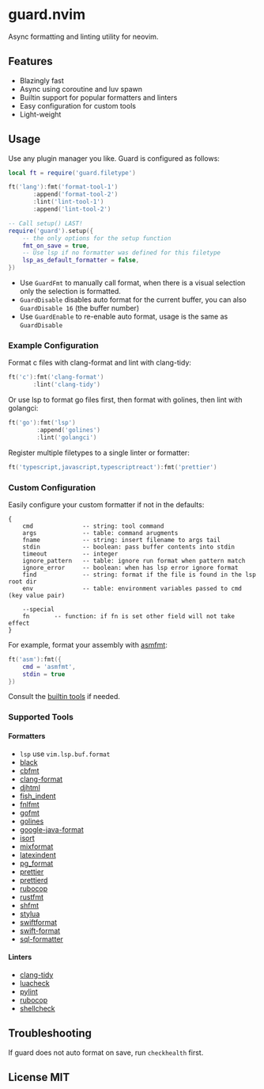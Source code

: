 # guard.nvim

Async formatting and linting utility for neovim.

## Features

- Blazingly fast
- Async using coroutine and luv spawn
- Builtin support for popular formatters and linters
- Easy configuration for custom tools
- Light-weight

## Usage

Use any plugin manager you like. Guard is configured as follows:

```lua
local ft = require('guard.filetype')

ft('lang'):fmt('format-tool-1')
       :append('format-tool-2')
       :lint('lint-tool-1')
       :append('lint-tool-2')

-- Call setup() LAST!
require('guard').setup({
    -- the only options for the setup function
    fmt_on_save = true,
    -- Use lsp if no formatter was defined for this filetype
    lsp_as_default_formatter = false,
})
```

- Use `GuardFmt` to manually call format, when there is a visual selection only the selection is formatted.
- `GuardDisable` disables auto format for the current buffer, you can also `GuardDisable 16` (the buffer number)
- Use `GuardEnable` to re-enable auto format, usage is the same as `GuardDisable`

### Example Configuration

Format c files with clang-format and lint with clang-tidy:

```lua
ft('c'):fmt('clang-format')
       :lint('clang-tidy')
```

Or use lsp to format go files first, then format with golines, then lint with golangci:

```lua
ft('go'):fmt('lsp')
        :append('golines')
        :lint('golangci')
```

Register multiple filetypes to a single linter or formatter:

```lua
ft('typescript,javascript,typescriptreact'):fmt('prettier')
```

### Custom Configuration

Easily configure your custom formatter if not in the defaults:

```
{
    cmd              -- string: tool command
    args             -- table: command arugments
    fname            -- string: insert filename to args tail
    stdin            -- boolean: pass buffer contents into stdin
    timeout          -- integer
    ignore_pattern   -- table: ignore run format when pattern match
    ignore_error     -- boolean: when has lsp error ignore format
    find             -- string: format if the file is found in the lsp root dir
    env              -- table: environment variables passed to cmd (key value pair)

    --special
    fn       -- function: if fn is set other field will not take effect
}
```

For example, format your assembly with [asmfmt](https://github.com/klauspost/asmfmt):

```lua
ft('asm'):fmt({
    cmd = 'asmfmt',
    stdin = true
})
```

Consult the [builtin tools](https://github.com/nvimdev/guard.nvim/tree/main/lua%2Fguard%2Ftools) if needed.

### Supported Tools

#### Formatters

- `lsp` use `vim.lsp.buf.format`
- [black](https://github.com/psf/black)
- [cbfmt](https://github.com/lukas-reineke/cbfmt)
- [clang-format](https://www.kernel.org/doc/html/latest/process/clang-format.html)
- [djhtml](https://github.com/rtts/djhtml)
- [fish_indent](https://fishshell.com/docs/current/cmds/fish_indent.html)
- [fnlfmt](https://git.sr.ht/~technomancy/fnlfmt)
- [gofmt](https://pkg.go.dev/cmd/gofmt)
- [golines](https://pkg.go.dev/github.com/segmentio/golines)
- [google-java-format](https://github.com/google/google-java-format)
- [isort](https://github.com/PyCQA/isort)
- [mixformat](https://github.com/elixir-lang/elixir/)
- [latexindent](https://github.com/cmhughes/latexindent.pl)
- [pg_format](https://github.com/darold/pgFormatter)
- [prettier](https://github.com/prettier/prettier)
- [prettierd](https://github.com/fsouza/prettierd)
- [rubocop](https://github.com/rubocop/rubocop)
- [rustfmt](https://github.com/rust-lang/rustfmt)
- [shfmt](https://github.com/mvdan/sh)
- [stylua](https://github.com/JohnnyMorganz/StyLua)
- [swiftformat](https://github.com/nicklockwood/SwiftFormat)
- [swift-format](https://github.com/apple/swift-format)
- [sql-formatter](https://github.com/sql-formatter-org/sql-formatter)

#### Linters

- [clang-tidy](https://clang.llvm.org/extra/clang-tidy/)
- [luacheck](https://github.com/lunarmodules/luacheck)
- [pylint](https://github.com/PyCQA/pylint)
- [rubocop](https://github.com/rubocop/rubocop)
- [shellcheck](https://github.com/koalaman/shellcheck)

## Troubleshooting

If guard does not auto format on save, run `checkhealth` first.

## License MIT
